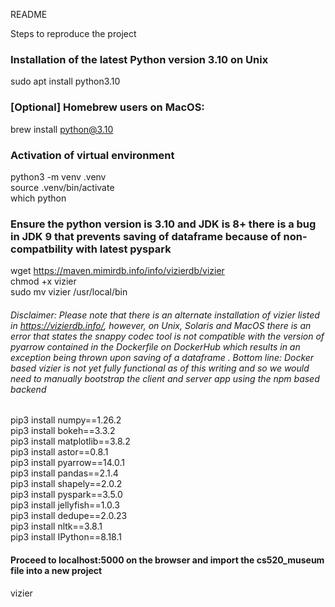 README 

Steps to reproduce the project

### Installation of the latest Python version 3.10 on Unix
sudo apt install python3.10

### [Optional] Homebrew users on MacOS:
brew install python@3.10

### Activation of virtual environment

python3 -m venv .venv  
source .venv/bin/activate  
which python  



### Ensure the python version is 3.10 and JDK is 8+ there is a bug in JDK 9 that prevents saving of dataframe because of non-compatbility with latest pyspark

wget https://maven.mimirdb.info/info/vizierdb/vizier  
chmod +x vizier  
sudo mv vizier /usr/local/bin  


###### Disclaimer: Please note that there is an alternate installation of vizier listed in https://vizierdb.info/, however, on Unix, Solaris and MacOS there is an error that states the snappy codec tool is not compatible with the version of pyarrow contained in the Dockerfile on DockerHub which results in an exception being thrown upon saving of a dataframe . Bottom line: Docker based vizier is not yet fully functional as of this writing and so we would need to manually bootstrap the client and server app using the npm based backend

pip3 install numpy==1.26.2  
pip3 install bokeh==3.3.2  
pip3 install matplotlib==3.8.2  
pip3 install astor==0.8.1  
pip3 install pyarrow==14.0.1  
pip3 install pandas==2.1.4  
pip3 install shapely==2.0.2  
pip3 install pyspark==3.5.0  
pip3 install jellyfish==1.0.3  
pip3 install dedupe==2.0.23  
pip3 install nltk==3.8.1  
pip3 install IPython==8.18.1  

#### Proceed to localhost:5000 on the browser and import the cs520_museum file into a new project 

vizier


